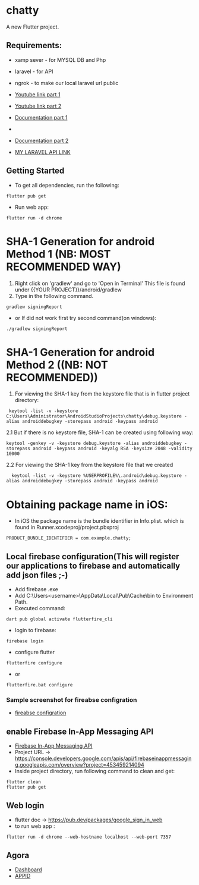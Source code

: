 # chatty

A new Flutter project.

## Requirements:
- xamp sever - for MYSQL DB  and Php
- laravel - for API
- ngrok - to make our local laravel url public

- [Youtube link part 1](https://www.youtube.com/watch?v=4lmfvNgLlmE&t=360s&ab_channel=dbestech)
- [Youtube link part 2](https://www.youtube.com/watch?v=RFAfKO51jo8&ab_channel=dbestech)
- [Documentation part 1](https://www.dbestech.com/tutorials/flutter-firebase-chatting-app)
- 
- [Documentation part 2](https://www.dbestech.com/tutorials/flutter-video-chat-app)
- [MY LARAVEL API LINK ](https://github.com/martin-ngigi/chatty_api) 


## Getting Started
- To get all dependencies, run the following:
```
flutter pub get
```
- Run web app:
```
flutter run -d chrome
```

# SHA-1 Generation for android Method 1 (NB: MOST RECOMMENDED WAY)
1. Right click on 'gradlew' and go to 'Open in Terminal' This file is found under {{YOUR PROJECT}}/android/gradlew
2. Type in the following command.
```
gradlew signingReport
```
- or If did not work first try second command(on windows):
```
./gradlew signingReport
```

# SHA-1 Generation for android Method 2 ((NB: NOT RECOMMENDED))
1. For viewing the SHA-1 key from the keystore file that is in flutter project directory:
```
 keytool -list -v -keystore C:\Users\Administrator\AndroidStudioProjects\chatty\debug.keystore -alias androiddebugkey -storepass android -keypass android
```
2.1 But if there is no keystore file, SHA-1 can be created using following way:
```
keytool -genkey -v -keystore debug.keystore -alias androiddebugkey -storepass android -keypass android -keyalg RSA -keysize 2048 -validity 10000
```
2.2 For viewing the SHA-1 key from the keystore file that we created
```
  keytool -list -v -keystore %USERPROFILE%\.android\debug.keystore -alias androiddebugkey -storepass android -keypass android
```

# Obtaining package name in iOS:
- In iOS the package name is the bundle identifier in Info.plist. which is found in Runner.xcodeproj/project.pbxproj
```
PRODUCT_BUNDLE_IDENTIFIER = com.example.chatty;
```

## Local firebase configuration(This will register our applications to firebase and automatically add json files ;-)
- Add firebase .exe
- Add C:\Users\<username>\AppData\Local\Pub\Cache\bin to Environment Path.
- Executed command:
```
dart pub global activate flutterfire_cli
```
- login to firebase:
```
firebase login
```
- configure flutter 
```
flutterfire configure
```
- or
```
flutterfire.bat configure
```
### Sample screenshot for fireabse configration
- [fireabse configration](/assets/images/flutter_configure.png)

## enable Firebase In-App Messaging API
- [Firebase In-App Messaging API](https://console.cloud.google.com/marketplace/product/google/firebaseinappmessaging.googleapis.com)
- Project URL -> https://console.developers.google.com/apis/api/firebaseinappmessaging.googleapis.com/overview?project=453459214094
- Inside project directory, run following command to clean and get:
```
flutter clean
flutter pub get
```

## Web login
- flutter doc -> https://pub.dev/packages/google_sign_in_web
- to run web app :
```
flutter run -d chrome --web-hostname localhost --web-port 7357
```

## Agora
- [Dashboard](https://dashboard.agora.io/)
- [APPID](https://console.agora.io/projects)